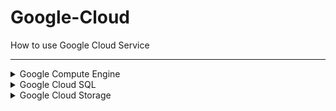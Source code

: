 # Google-Cloud
How to use Google Cloud Service

<hr>
<details>
  <summary>Google Compute Engine</summary>
  <br>
  <b>클라우드 서버 만들기</b>
  <ol>머신 구성
    <li>인스턴스 생성</li>
    <li>지역 선택 - 서울</li>
    <li>머신 선택 - E2(저렴함)</li>
    <li>머신 유형 선택 - E2-small(테스트용)</li>
    <li>인스턴스 생성하기</li>
  </ol>
  <br>
  <b>쉘에서 업데이트 및 자바 설치 후 버전 확인</b>
  <ol>
    <li>sudo apt-get update</li>
    <li>sudo apt-get install openjdk-17-jdk -y</li>
    <li>java -version</li>
    <li>Spring Boot 프로젝트 빌드 후 jar 파일 업로드</li>
    <li>sudo nohup java -jar 파일이름.jar & <b>백그라운드로 서버 구동</b></li>
  </ol>
  
</details>

<details>
  <summary>Google Cloud SQL</summary>
  <br>
</details>

<details>
  <summary>Google Cloud Storage</summary>
  <br>
</details>
